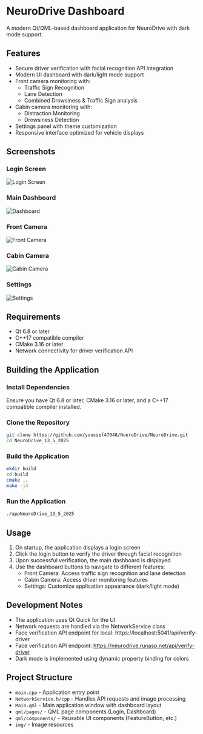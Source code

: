# NeuroDrive Dashboard

A modern Qt/QML-based dashboard application for NeuroDrive with dark mode support.

## Features

- Secure driver verification with facial recognition API integration
- Modern UI dashboard with dark/light mode support
- Front camera monitoring with:
  - Traffic Sign Recognition
  - Lane Detection
  - Combined Drowsiness & Traffic Sign analysis
- Cabin camera monitoring with:
  - Distraction Monitoring
  - Drowsiness Detection
- Settings panel with theme customization
- Responsive interface optimized for vehicle displays

## Screenshots

### Login Screen
![Login Screen](img/screens/1.png)

### Main Dashboard
![Dashboard](img/screens/2.png)

### Front Camera
![Front Camera](img/screens/3.png)

### Cabin Camera
![Cabin Camera](img/screens/4.png)

### Settings
![Settings](img/screens/5.png)

## Requirements

- Qt 6.8 or later
- C++17 compatible compiler
- CMake 3.16 or later
- Network connectivity for driver verification API

## Building the Application

### Install Dependencies

Ensure you have Qt 6.8 or later, CMake 3.16 or later, and a C++17 compatible compiler installed.

### Clone the Repository

```bash
git clone https://github.com/youssef47048/NueroDrive/NeuroDrive.git
cd NeuroDrive_13_5_2025
```

### Build the Application

```bash
mkdir build
cd build
cmake ..
make -j4
```

### Run the Application

```bash
./appNeuroDrive_13_5_2025
```

## Usage

1. On startup, the application displays a login screen
2. Click the login button to verify the driver through facial recognition
3. Upon successful verification, the main dashboard is displayed
4. Use the dashboard buttons to navigate to different features:
   - Front Camera: Access traffic sign recognition and lane detection
   - Cabin Camera: Access driver monitoring features
   - Settings: Customize application appearance (dark/light mode)

## Development Notes

- The application uses Qt Quick for the UI
- Network requests are handled via the NetworkService class
- Face verification API endpoint for local: https://localhost:5041/api/verify-driver
- Face verification API endpoint: https://neurodrive.runasp.net/api/verify-driver
- Dark mode is implemented using dynamic property binding for colors

## Project Structure

- `main.cpp` - Application entry point
- `NetworkService.h/cpp` - Handles API requests and image processing
- `Main.qml` - Main application window with dashboard layout
- `qml/pages/` - QML page components (Login, Dashboard)
- `qml/components/` - Reusable UI components (FeatureButton, etc.)
- `img/` - Image resources
